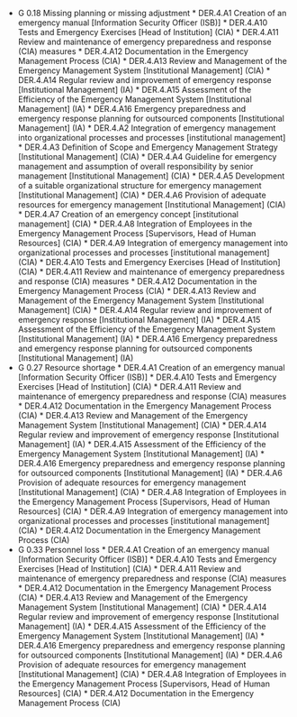 * G 0.18 Missing planning or missing adjustment
         * DER.4.A1 Creation of an emergency manual [Information Security Officer (ISB)]
         * DER.4.A10 Tests and Emergency Exercises [Head of Institution] (CIA)
         * DER.4.A11 Review and maintenance of emergency preparedness and response (CIA) measures
         * DER.4.A12 Documentation in the Emergency Management Process (CIA)
         * DER.4.A13 Review and Management of the Emergency Management System [Institutional Management] (CIA)
         * DER.4.A14 Regular review and improvement of emergency response [Institutional Management] (IA)
         * DER.4.A15 Assessment of the Efficiency of the Emergency Management System [Institutional Management] (IA)
         * DER.4.A16 Emergency preparedness and emergency response planning for outsourced components [Institutional Management] (IA)
         * DER.4.A2 Integration of emergency management into organizational processes and processes [institutional management]
         * DER.4.A3 Definition of Scope and Emergency Management Strategy [Institutional Management] (CIA)
         * DER.4.A4 Guideline for emergency management and assumption of overall responsibility by senior management [Institutional Management] (CIA)
         * DER.4.A5 Development of a suitable organizational structure for emergency management [Institutional Management] (CIA)
         * DER.4.A6 Provision of adequate resources for emergency management [Institutional Management] (CIA)
         * DER.4.A7 Creation of an emergency concept [institutional management] (CIA)
         * DER.4.A8 Integration of Employees in the Emergency Management Process [Supervisors, Head of Human Resources] (CIA)
         * DER.4.A9 Integration of emergency management into organizational processes and processes [institutional management] (CIA)
         * DER.4.A10 Tests and Emergency Exercises [Head of Institution] (CIA)
         * DER.4.A11 Review and maintenance of emergency preparedness and response (CIA) measures
         * DER.4.A12 Documentation in the Emergency Management Process (CIA)
         * DER.4.A13 Review and Management of the Emergency Management System [Institutional Management] (CIA)
         * DER.4.A14 Regular review and improvement of emergency response [Institutional Management] (IA)
         * DER.4.A15 Assessment of the Efficiency of the Emergency Management System [Institutional Management] (IA)
         * DER.4.A16 Emergency preparedness and emergency response planning for outsourced components [Institutional Management] (IA)
* G 0.27 Resource shortage
         * DER.4.A1 Creation of an emergency manual [Information Security Officer (ISB)]
         * DER.4.A10 Tests and Emergency Exercises [Head of Institution] (CIA)
         * DER.4.A11 Review and maintenance of emergency preparedness and response (CIA) measures
         * DER.4.A12 Documentation in the Emergency Management Process (CIA)
         * DER.4.A13 Review and Management of the Emergency Management System [Institutional Management] (CIA)
         * DER.4.A14 Regular review and improvement of emergency response [Institutional Management] (IA)
         * DER.4.A15 Assessment of the Efficiency of the Emergency Management System [Institutional Management] (IA)
         * DER.4.A16 Emergency preparedness and emergency response planning for outsourced components [Institutional Management] (IA)
         * DER.4.A6 Provision of adequate resources for emergency management [Institutional Management] (CIA)
         * DER.4.A8 Integration of Employees in the Emergency Management Process [Supervisors, Head of Human Resources] (CIA)
         * DER.4.A9 Integration of emergency management into organizational processes and processes [institutional management] (CIA)
         * DER.4.A12 Documentation in the Emergency Management Process (CIA)
* G 0.33 Personnel loss
         * DER.4.A1 Creation of an emergency manual [Information Security Officer (ISB)]
         * DER.4.A10 Tests and Emergency Exercises [Head of Institution] (CIA)
         * DER.4.A11 Review and maintenance of emergency preparedness and response (CIA) measures
         * DER.4.A12 Documentation in the Emergency Management Process (CIA)
         * DER.4.A13 Review and Management of the Emergency Management System [Institutional Management] (CIA)
         * DER.4.A14 Regular review and improvement of emergency response [Institutional Management] (IA)
         * DER.4.A15 Assessment of the Efficiency of the Emergency Management System [Institutional Management] (IA)
         * DER.4.A16 Emergency preparedness and emergency response planning for outsourced components [Institutional Management] (IA)
         * DER.4.A6 Provision of adequate resources for emergency management [Institutional Management] (CIA)
         * DER.4.A8 Integration of Employees in the Emergency Management Process [Supervisors, Head of Human Resources] (CIA)
         * DER.4.A12 Documentation in the Emergency Management Process (CIA)
